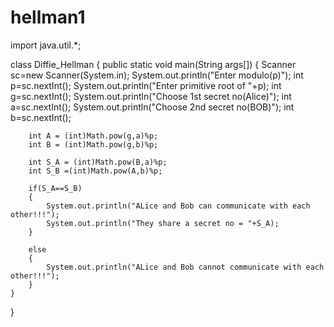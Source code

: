 # hellman1
import java.util.*;

class Diffie_Hellman
{
	public static void main(String args[])
	{
		Scanner sc=new Scanner(System.in);
		System.out.println("Enter modulo(p)");
		int p=sc.nextInt();
		System.out.println("Enter primitive root of "+p);
		int g=sc.nextInt();
		System.out.println("Choose 1st secret no(Alice)");
		int a=sc.nextInt();
		System.out.println("Choose 2nd secret no(BOB)");
		int b=sc.nextInt();
		
		int A = (int)Math.pow(g,a)%p;
		int B = (int)Math.pow(g,b)%p;
		
		int S_A = (int)Math.pow(B,a)%p;
		int S_B =(int)Math.pow(A,b)%p;	
		
		if(S_A==S_B)
		{
			System.out.println("ALice and Bob can communicate with each other!!!");
			System.out.println("They share a secret no = "+S_A);			
		}
		
		else
		{
			System.out.println("ALice and Bob cannot communicate with each other!!!");
		}
	}	
}
